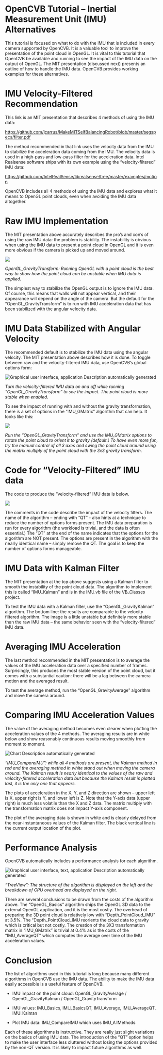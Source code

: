 OpenCVB Tutorial – Inertial Measurement Unit (IMU) Alternatives
===============================================================

This tutorial is focused on what to do with the IMU that is included in every
camera supported by OpenCVB. It is a valuable tool to improve the presentation
of the point cloud in OpenGL. It is vital to this tutorial that OpenCVB be
available and running to see the impact of the IMU data on the output of OpenGL.
The MIT presentation (discussed next) presents an outline of how to handle the
IMU data. OpenCVB provides working examples for these alternatives.

IMU Velocity-Filtered Recommendation
====================================

This link is an MIT presentation that describes 4 methods of using the IMU data:

https://github.com/jcarrus/MakeMITSelfBalancingRobot/blob/master/segspecs/filter.pdf

The method recommended in that link uses the velocity data from the IMU to
stabilize the acceleration data coming from the IMU. The velocity data is used
in a high-pass and low-pass filter for the acceleration data. Intel Realsense
software ships with its own example using the “velocity-filtered” IMU data:

<https://github.com/IntelRealSense/librealsense/tree/master/examples/motion>

OpenCVB includes all 4 methods of using the IMU data and explores what it means
to OpenGL point clouds, even when avoiding the IMU data altogether.

Raw IMU Implementation
======================

The MIT presentation above accurately describes the pro’s and con’s of using the
raw IMU data: the problem is stability. The instability is obvious when using
the IMU data to present a point cloud in OpenGL and it is even more obvious if
the camera is picked up and moved around.

![](media/8ab198ccbde5c8e529c478ec6b633a4e.png)

*OpenGL_GravityTransform: Running OpenGL with a point cloud is the best way to
show how the point cloud can be unstable when IMU data is applied.*

The simplest way to stabilize the OpenGL output is to ignore the IMU data. Of
course, this means that walls will not appear vertical, and their appearance
will depend on the angle of the camera. But the default for the
“OpenGL_GravityTransform” is to run with IMU acceleration data that has been
stabilized with the angular velocity data.

IMU Data Stabilized with Angular Velocity
=========================================

The recommended default is to stabilize the IMU data using the angular velocity.
The MIT presentation above describes how it is done. To toggle between raw and
the velocity-filtered IMU data, use OpenCVB’s global options form:

![Graphical user interface, application Description automatically generated](media/2feeb701e6336321628637533abd137f.png)

*Turn the velocity-filtered IMU data on and off while running
“OpenGL_GravityTransform” to see the impact. The point cloud is more stable when
enabled.*

To see the impact of running with and without the gravity transformation, there
is a set of options in the “IMU_GMatrix” algorithm that can help. It looks like
this:

![](media/b151542e9d21eddc6778ccfed306bbf2.png)

*Run the “OpenGL_GravityTransform” and use the IMU_GMatrix options to rotate the
point cloud to orient it to gravity (default.) To have even more fun, try the
manual control of all 3 axes and swing the point cloud around using the matrix
multiply of the point cloud with the 3x3 gravity transform.*

Code for “Velocity-Filtered” IMU data
=====================================

The code to produce the “velocity-filtered” IMU data is below.

![](media/194e30c5ae2452eab1a25d2291cef3aa.png)

The comments in the code describe the impact of the velocity filters. The name
of the algorithm – ending with “QT” - also hints at a technique to reduce the
number of options forms present. The IMU data preparation is run for every
algorithm (the workload is trivial, and the data is often essential.) The “QT”
at the end of the name indicates that the options for the algorithm are NOT
present. The options are present in the algorithm with the nearly identical name
– simply remove the QT. The goal is to keep the number of options forms
manageable.

IMU Data with Kalman Filter
===========================

The MIT presentation at the top above suggests using a Kalman filter to smooth
the instability of the point cloud data. The algorithm to implement this is
called “IMU_Kalman” and is in the IMU.vb file of the VB_Classes project.

To test the IMU data with a Kalman filter, use the “OpenGL_GravityKalman”
algorithm. The bottom line: the results are comparable to the velocity-filtered
algorithm. The image is a little unstable but definitely more stable than the
raw IMU data – the same behavior seen with the “velocity-filtered” IMU data.

Averaging IMU Acceleration
==========================

The last method recommended in the MIT presentation is to average the values of
the IMU acceleration data over a specified number of frames. Surprisingly, this
produces the most stable version of the point cloud, but it comes with a
substantial caution: there will be a lag between the camera motion and the
averaged result.

To test the average method, run the “OpenGL_GravityAverage” algorithm and move
the camera around.

Comparing IMU Acceleration Values
=================================

The value of the averaging method becomes even clearer when plotting the
acceleration values of the 4 methods. The averaging results are in white below
and show reasonably continuous results moving smoothly from moment to moment.

![Chart Description automatically generated](media/2bc8f2225fcac6f76aa4256b40abfa3a.png)

*“IMU_CompareIMU”: while all 4 methods are present, the Kalman method in red and
the averaging method in white stand out when moving the camera around. The
Kalman result is nearly identical to the values of the raw and velocity-filtered
acceleration data but because the Kalman result is plotted last, it is the only
one that appears.*

The plots of acceleration in the X, Y, and Z direction are shown – upper left is
X, upper right is Y, and lower left is Z. Note that the Y-axis data (upper
right) is much less volatile than the X and Z data. The matrix multiply with the
transformation matrix does not impact Y-axis component.

The plot of the averaging data is shown in white and is clearly delayed from the
near-instantaneous values of the Kalman filter. The black vertical line is the
current output location of the plot.

Performance Analysis
====================

OpenCVB automatically includes a performance analysis for each algorithm.

![Graphical user interface, text, application Description automatically generated](media/03a3b42c6b59d2685a91f7b0fde65734.png)

*“TreeView”: The structure of the algorithm is displayed on the left and the
breakdown of CPU overhead are displayed on the right.*

There are several conclusions to be drawn from the costs of the algorithm above.
The “OpenGL_Basics” algorithm ships the OpenGL 3D data to the external OpenGL
application, and it is the most costly. The overhead of preparing the 3D point
cloud is relatively low with “Depth_PointCloud_IMU” at 3.5%. The
“Depth_PointCloud_IMU reorients the cloud data to gravity which is critical but
not costly. The creation of the 3X3 transformation matrix in “IMU_GMatrix” is
trivial at 0.4% as is the costs of the “IMU_AverageQT” which computes the
average over time of the IMU acceleration values.

Conclusion
==========

The list of algorithms used in this tutorial is long because many different
algorithms in OpenCVB use the IMU data. The ability to make the IMU data easily
accessible is a useful feature of OpenCVB.

-   IMU impact on the point cloud: OpenGL_GravityAverage / OpenGL_GravityKalman
    / OpenGL_GravityTransform

-   IMU values: IMU_Basics, IMU_BasicsQT, IMU_Average, IMU_AverageQT, IMU_Kalman

-   Plot IMU data: IMU_CompareIMU which uses IMU_AllMethods

Each of these algorithms is instructive. They are really just slight variations
on the basics of using IMU data. The introduction of the “QT” option helps to
make the user interface less cluttered without losing the options provided by
the non-QT version. It is likely to impact future algorithms as well.
